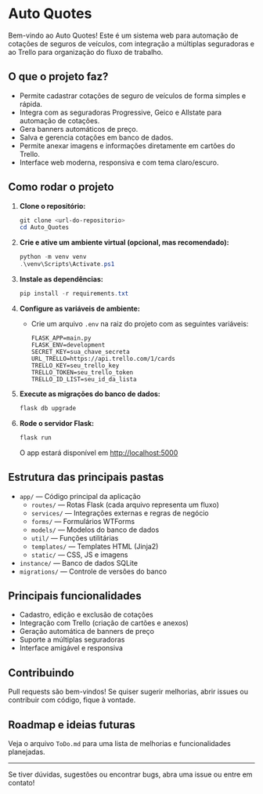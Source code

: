 # Auto Quotes

Bem-vindo ao Auto Quotes! Este é um sistema web para automação de cotações de seguros de veículos, com integração a múltiplas seguradoras e ao Trello para organização do fluxo de trabalho.

## O que o projeto faz?
- Permite cadastrar cotações de seguro de veículos de forma simples e rápida.
- Integra com as seguradoras Progressive, Geico e Allstate para automação de cotações.
- Gera banners automáticos de preço.
- Salva e gerencia cotações em banco de dados.
- Permite anexar imagens e informações diretamente em cartões do Trello.
- Interface web moderna, responsiva e com tema claro/escuro.

## Como rodar o projeto

1. **Clone o repositório:**
   ```powershell
   git clone <url-do-repositorio>
   cd Auto_Quotes
   ```

2. **Crie e ative um ambiente virtual (opcional, mas recomendado):**
   ```powershell
   python -m venv venv
   .\venv\Scripts\Activate.ps1
   ```

3. **Instale as dependências:**
   ```powershell
   pip install -r requirements.txt
   ```

4. **Configure as variáveis de ambiente:**
   - Crie um arquivo `.env` na raiz do projeto com as seguintes variáveis:
     ```env
     FLASK_APP=main.py
     FLASK_ENV=development
     SECRET_KEY=sua_chave_secreta
     URL_TRELLO=https://api.trello.com/1/cards
     TRELLO_KEY=seu_trello_key
     TRELLO_TOKEN=seu_trello_token
     TRELLO_ID_LIST=seu_id_da_lista
     ```

5. **Execute as migrações do banco de dados:**
   ```powershell
   flask db upgrade
   ```

6. **Rode o servidor Flask:**
   ```powershell
   flask run
   ```
   O app estará disponível em [http://localhost:5000](http://localhost:5000)

## Estrutura das principais pastas
- `app/` — Código principal da aplicação
  - `routes/` — Rotas Flask (cada arquivo representa um fluxo)
  - `services/` — Integrações externas e regras de negócio
  - `forms/` — Formulários WTForms
  - `models/` — Modelos do banco de dados
  - `util/` — Funções utilitárias
  - `templates/` — Templates HTML (Jinja2)
  - `static/` — CSS, JS e imagens
- `instance/` — Banco de dados SQLite
- `migrations/` — Controle de versões do banco

## Principais funcionalidades
- Cadastro, edição e exclusão de cotações
- Integração com Trello (criação de cartões e anexos)
- Geração automática de banners de preço
- Suporte a múltiplas seguradoras
- Interface amigável e responsiva

## Contribuindo
Pull requests são bem-vindos! Se quiser sugerir melhorias, abrir issues ou contribuir com código, fique à vontade.

## Roadmap e ideias futuras
Veja o arquivo `ToDo.md` para uma lista de melhorias e funcionalidades planejadas.

---

Se tiver dúvidas, sugestões ou encontrar bugs, abra uma issue ou entre em contato!
